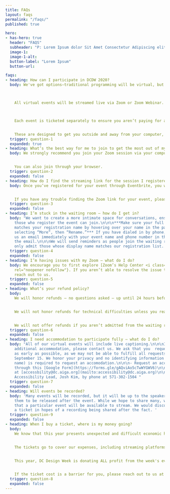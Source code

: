 ```yaml
---
title: FAQs
layout: faqs
permalink: "/faqs/"
published: true

hero:
- has-hero: true
  header: "FAQS"
  subheader: "P: Lorem Ipsum dolor Sit Amet Consectetur Adipiscing elit."
  image-1: 
  image-1-alt: 
  button-label: "Lorem Ipsum"
  button-url:

faqs:
- heading: How can I participate in DCDW 2020?
  body: We've got options—traditional programming will be virtual, but we also offer self-guided events.



    All virtual events will be streamed live via Zoom or Zoom Webinar.



    Each event is ticketed separately to ensure you aren’t paying for any events you don’t want to attend. We’re also hosting a number of free self-guided events that you can participate in based on your own schedule.


    These are designed to get you outside and away from your computer, safely exploring the city. (Please wear a mask and socially distance!)
  trigger: question-1
  expanded: true
- heading: What’s the best way for me to join to get the most out of my event?
  body: We strongly recommend you join your Zoom session via your computer so you can easily view the presenter and any visuals they may share. Download the Zoom app ahead of time (it’s free!) to make joining your events as smoothly as possible.


    You can also join through your browser.
  trigger: question-2
  expanded: false
- heading: How do I find the streaming link for the session I registered for?
  body: Once you’ve registered for your event through Eventbrite, you will receive an email with a link to the live stream. You will receive the link again shortly before the event starts so it’s at the top of your inbox.


    If you have any trouble finding the Zoom link for your event, please contact us in the hour leading up to the start time.
  trigger: question-3
  expanded: false
- heading: I’m stuck in the waiting room — how do I get in?
  body: "We want to create a more intimate space for conversations, ensuring only
    those who register the event can join.\n\n\n***Make sure your full name on Zoom
    matches your registration name by hovering over your name in the participant list,
    selecting “More”, then “Rename.”*** If you have dialed in by phone, please send
    us an email immediately with your event name and phone number in the subject of
    the email.\n\n\nWe will send reminders as people join the waiting room and will
    only admit those whose display name matches our registration list. "
  trigger: question-4
  expanded: false
- heading: I’m having issues with my Zoom — what do I do?
  body: We encourage you to first explore [Zoom’s Help Center <i class="fas fa-external-link-square-alt"></i>](https://support.zoom.us/hc/en-us/articles/206175806){:target="_blank"
    rel="noopener nofollow"}. If you aren’t able to resolve the issue that way, please
    reach out to us.
  trigger: question-5
  expanded: false
- heading: What’s your refund policy?
  body:
    We will honor refunds – no questions asked – up until 24 hours before your event start time.


    We will not honor refunds for technical difficulties unless you reach out to us at the start of the event to see if we can help troubleshoot your issue (we’ll likely ask to see what steps from Zoom’s guide you’ve tried to start).


    We will not offer refunds if you aren’t admitted from the waiting room because your display name did not match our registration list.
  trigger: question-6
  expanded: false
- heading: I need accommodation to participate fully — what do I do?
  body: "All of our virtual events will include live captioning.\n\n\nIf you need
    additional accommodation, please contact us. We ask that you  request your accommodation
    as early as possible, as we may not be able to fulfill all requests made after
    September 15. We honor your privacy and no identifying information (i.e. your
    name) is required to request an accomodation.\n\n\n- Request an accommodation
    through this [Google Form](https://forms.gle/gAQviAo5cTwWYGWV6)\n\n\n- Email us
    at [accessbility@dc.aiga.org](mailto:accessibility@dc.aiga.org)\n\n\n- Call our
    Accessibility Lead, Josh Kim, by phone at 571-302-1504 "
  trigger: question-7
  expanded: false
- heading: Will events be recorded?
  body: 'Many events will be recorded, but it will be up to the speakers if they wish
    them to be released after the event. While we hope to share many, we can’t guarantee
    that a particular event will be available to stream. We would discourage buying
    a ticket in hopes of a recording being shared after the fact. '
  trigger: question-9
  expanded: false
- heading: When I buy a ticket, where is my money going?
  body:
    We know that this year presents unexpected and difficult economic hardship for many of us. We don’t want cost to be a barrier for entry for anyone, so we’ve tried to make our programming as affordable as possible.


    The tickets go to cover our expenses, including streaming platforms and for live closed captioning. We’re also doing a revenue share to ensure all of our speakers receive some compensation for bringing their talent, expertise, and time to our community.


    This year, DC Design Week is donating ALL profit from the week's events to the [Design Continuum Fund](https://www.givecontinuum.org/), which helps launch the next generation of talented artists and designers by offering financial support for minority and economically disadvantaged students. In addition to DCDW's contribution, AIGA DC will continue pledging 10% of all our event revenue to the scholarship fund, too.


    If the ticket cost is a barrier for you, please reach out to us at [designweek@dc.aiga.org](mailto:designweek@dc.aiga.org) and we will offer discounted or free entry, no questions asked.
  trigger: question-8
  expanded: false
---
```


